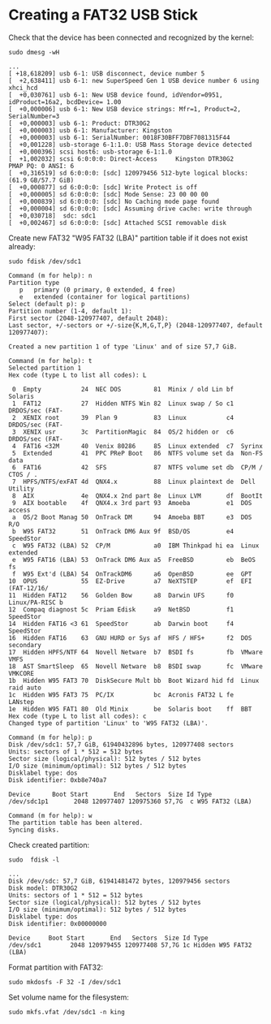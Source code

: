 # Creating a FAT32 USB Stick

Check that the device has been connected and recognized by the kernel:  

```sudo dmesg -wH```

    ...
    [ +18,618209] usb 6-1: USB disconnect, device number 5
    [  +2,638411] usb 6-1: new SuperSpeed Gen 1 USB device number 6 using xhci_hcd
    [  +0,030761] usb 6-1: New USB device found, idVendor=0951, idProduct=16a2, bcdDevice= 1.00
    [  +0,000006] usb 6-1: New USB device strings: Mfr=1, Product=2, SerialNumber=3
    [  +0,000003] usb 6-1: Product: DTR30G2
    [  +0,000003] usb 6-1: Manufacturer: Kingston
    [  +0,000003] usb 6-1: SerialNumber: 0018F30BFF7DBF7081315F44
    [  +0,001228] usb-storage 6-1:1.0: USB Mass Storage device detected
    [  +0,000396] scsi host6: usb-storage 6-1:1.0
    [  +1,002032] scsi 6:0:0:0: Direct-Access     Kingston DTR30G2          PMAP PQ: 0 ANSI: 6
    [  +0,316519] sd 6:0:0:0: [sdc] 120979456 512-byte logical blocks: (61.9 GB/57.7 GiB)
    [  +0,000877] sd 6:0:0:0: [sdc] Write Protect is off
    [  +0,000005] sd 6:0:0:0: [sdc] Mode Sense: 23 00 00 00
    [  +0,000839] sd 6:0:0:0: [sdc] No Caching mode page found
    [  +0,000004] sd 6:0:0:0: [sdc] Assuming drive cache: write through
    [  +0,030718]  sdc: sdc1
    [  +0,002467] sd 6:0:0:0: [sdc] Attached SCSI removable disk

Create new FAT32 "W95 FAT32 (LBA)" partition table if it does not exist already:  

```sudo fdisk /dev/sdc1```

    Command (m for help): n                                                        
    Partition type                                                                 
       p   primary (0 primary, 0 extended, 4 free)                                 
       e   extended (container for logical partitions)                             
    Select (default p): p                                                          
    Partition number (1-4, default 1):                                             
    First sector (2048-120977407, default 2048):                                   
    Last sector, +/-sectors or +/-size{K,M,G,T,P} (2048-120977407, default 120977407):
                                                                                   
    Created a new partition 1 of type 'Linux' and of size 57,7 GiB.                
                                                                                   
    Command (m for help): t                                                        
    Selected partition 1                                                           
    Hex code (type L to list all codes): L                                         
                                                                                   
     0  Empty           24  NEC DOS         81  Minix / old Lin bf  Solaris        
     1  FAT12           27  Hidden NTFS Win 82  Linux swap / So c1  DRDOS/sec (FAT-
     2  XENIX root      39  Plan 9          83  Linux           c4  DRDOS/sec (FAT-
     3  XENIX usr       3c  PartitionMagic  84  OS/2 hidden or  c6  DRDOS/sec (FAT-
     4  FAT16 <32M      40  Venix 80286     85  Linux extended  c7  Syrinx         
     5  Extended        41  PPC PReP Boot   86  NTFS volume set da  Non-FS data    
     6  FAT16           42  SFS             87  NTFS volume set db  CP/M / CTOS / .
     7  HPFS/NTFS/exFAT 4d  QNX4.x          88  Linux plaintext de  Dell Utility   
     8  AIX             4e  QNX4.x 2nd part 8e  Linux LVM       df  BootIt         
     9  AIX bootable    4f  QNX4.x 3rd part 93  Amoeba          e1  DOS access     
     a  OS/2 Boot Manag 50  OnTrack DM      94  Amoeba BBT      e3  DOS R/O        
     b  W95 FAT32       51  OnTrack DM6 Aux 9f  BSD/OS          e4  SpeedStor      
     c  W95 FAT32 (LBA) 52  CP/M            a0  IBM Thinkpad hi ea  Linux extended 
     e  W95 FAT16 (LBA) 53  OnTrack DM6 Aux a5  FreeBSD         eb  BeOS fs        
     f  W95 Ext'd (LBA) 54  OnTrackDM6      a6  OpenBSD         ee  GPT            
    10  OPUS            55  EZ-Drive        a7  NeXTSTEP        ef  EFI (FAT-12/16/
    11  Hidden FAT12    56  Golden Bow      a8  Darwin UFS      f0  Linux/PA-RISC b
    12  Compaq diagnost 5c  Priam Edisk     a9  NetBSD          f1  SpeedStor      
    14  Hidden FAT16 <3 61  SpeedStor       ab  Darwin boot     f4  SpeedStor      
    16  Hidden FAT16    63  GNU HURD or Sys af  HFS / HFS+      f2  DOS secondary  
    17  Hidden HPFS/NTF 64  Novell Netware  b7  BSDI fs         fb  VMware VMFS    
    18  AST SmartSleep  65  Novell Netware  b8  BSDI swap       fc  VMware VMKCORE 
    1b  Hidden W95 FAT3 70  DiskSecure Mult bb  Boot Wizard hid fd  Linux raid auto
    1c  Hidden W95 FAT3 75  PC/IX           bc  Acronis FAT32 L fe  LANstep        
    1e  Hidden W95 FAT1 80  Old Minix       be  Solaris boot    ff  BBT            
    Hex code (type L to list all codes): c
    Changed type of partition 'Linux' to 'W95 FAT32 (LBA)'.

    Command (m for help): p
    Disk /dev/sdc1: 57,7 GiB, 61940432896 bytes, 120977408 sectors
    Units: sectors of 1 * 512 = 512 bytes
    Sector size (logical/physical): 512 bytes / 512 bytes
    I/O size (minimum/optimal): 512 bytes / 512 bytes
    Disklabel type: dos
    Disk identifier: 0xb8e740a7
    
    Device      Boot Start       End   Sectors  Size Id Type
    /dev/sdc1p1       2048 120977407 120975360 57,7G  c W95 FAT32 (LBA)
    
    Command (m for help): w
    The partition table has been altered.
    Syncing disks.

Check created partition:  

```sudo  fdisk -l```

    ...
    Disk /dev/sdc: 57,7 GiB, 61941481472 bytes, 120979456 sectors
    Disk model: DTR30G2         
    Units: sectors of 1 * 512 = 512 bytes
    Sector size (logical/physical): 512 bytes / 512 bytes
    I/O size (minimum/optimal): 512 bytes / 512 bytes
    Disklabel type: dos
    Disk identifier: 0x00000000
    
    Device     Boot Start       End   Sectors  Size Id Type
    /dev/sdc1        2048 120979455 120977408 57,7G 1c Hidden W95 FAT32 (LBA)

Format partition with FAT32:  

```sudo mkdosfs -F 32 -I /dev/sdc1```

Set volume name for the filesystem:  

```sudo mkfs.vfat /dev/sdc1 -n king```

